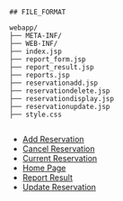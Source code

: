 ```
## FILE_FORMAT

webapp/
├── META-INF/
├── WEB-INF/
├── index.jsp
├── report_form.jsp
├── report_result.jsp
├── reports.jsp
├── reservationadd.jsp
├── reservationdelete.jsp
├── reservationdisplay.jsp
├── reservationupdate.jsp
├── style.css


```







- [Add Reservation](https://github.com/shashanksheelavantar/hotel_management_system/blob/main/output/add_reservation.png)
- [Cancel Reservation](https://github.com/shashanksheelavantar/hotel_management_system/blob/main/output/cancel_reservation.png)
- [Current Reservation](https://github.com/shashanksheelavantar/hotel_management_system/blob/main/output/current_reservation.png)
- [Home Page](https://github.com/shashanksheelavantar/hotel_management_system/blob/main/output/home_page.png)
- [Report Result](https://github.com/shashanksheelavantar/hotel_management_system/blob/main/output/report_result.png)
- [Update Reservation](https://github.com/shashanksheelavantar/hotel_management_system/blob/main/output/update_reservation.png)

